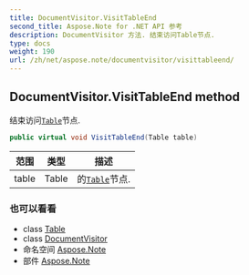 ```yaml
---
title: DocumentVisitor.VisitTableEnd
second_title: Aspose.Note for .NET API 参考
description: DocumentVisitor 方法. 结束访问Table节点.
type: docs
weight: 190
url: /zh/net/aspose.note/documentvisitor/visittableend/
---
```

## DocumentVisitor.VisitTableEnd method

结束访问[`Table`](../../table/)节点.

```csharp
public virtual void VisitTableEnd(Table table)
```

| 范围 | 类型 | 描述 |
| --- | --- | --- |
| table | Table | 的[`Table`](../../table/)节点. |

### 也可以看看

* class [Table](../../table/)
* class [DocumentVisitor](../)
* 命名空间 [Aspose.Note](../../documentvisitor/)
* 部件 [Aspose.Note](../../../)


